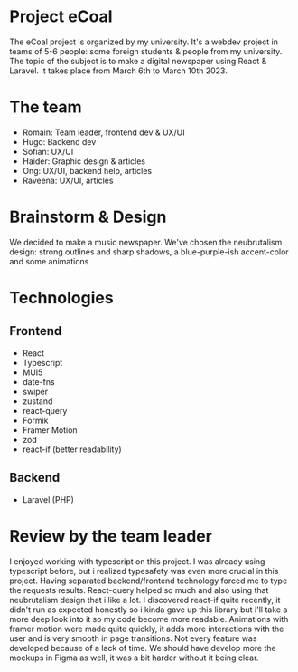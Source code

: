 # Project eCoal

The eCoal project is organized by my university. It's a webdev project in teams of 5-6 people: some foreign students & people from my university. The topic of the subject is to make a digital newspaper using React & Laravel. It takes place from March 6th to March 10th 2023.

# The team

- Romain: Team leader, frontend dev & UX/UI
- Hugo: Backend dev
- Sofian: UX/UI
- Haider: Graphic design & articles
- Ong: UX/UI, backend help, articles
- Raveena: UX/UI, articles

# Brainstorm & Design

We decided to make a music newspaper. We've chosen the neubrutalism design: strong outlines and sharp shadows, a blue-purple-ish accent-color and some animations

# Technologies

## Frontend

- React
- Typescript
- MUI5
- date-fns
- swiper
- zustand
- react-query
- Formik
- Framer Motion
- zod
- react-if (better readability)

## Backend

- Laravel (PHP)

# Review by the team leader

I enjoyed working with typescript on this project. I was already using typescript before, but i realized typesafety was even more crucial in this project. Having separated backend/frontend technology forced me to type the requests results. React-query helped so much and also using that neubrutalism design that i like a lot. I discovered react-if quite recently, it didn't run as expected honestly so i kinda gave up this library but i'll take a more deep look into it so my code become more readable. Animations with framer motion were made quite quickly, it adds more interactions with the user and is very smooth in page transitions. Not every feature was developed because of a lack of time. We should have develop more the mockups in Figma as well, it was a bit harder without it being clear.
